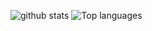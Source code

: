 
![github stats](https://github-readme-stats.vercel.app/api?username=alexemanuel&show_icons=true&hide_title=true&compact=true)
![Top languages](https://github-readme-stats.vercel.app/api/top-langs/?username=alexemanuel&layout=compact)
